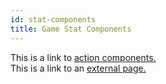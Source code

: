 ```yaml
---
id: stat-components
title: Game Stat Components
---
```


This is a link to [action components.](action-components.md)  
This is a link to an [external page.](http://www.example.com)
